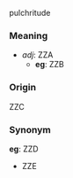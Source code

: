 pulchritude
### Meaning
+ _adj_: ZZA
    + __eg__: ZZB

### Origin

ZZC

### Synonym

__eg__: ZZD

+ ZZE


